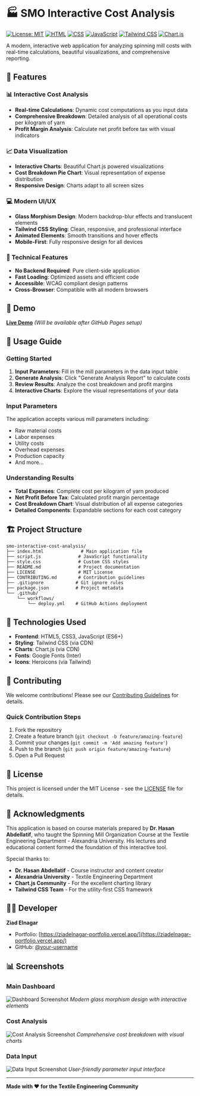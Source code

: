 # 🏭 SMO Interactive Cost Analysis

[![License: MIT](https://img.shields.io/badge/License-MIT-yellow.svg)](https://opensource.org/licenses/MIT)
[![HTML](https://img.shields.io/badge/HTML-5-orange.svg)](https://developer.mozilla.org/en-US/docs/Web/Guide/HTML/HTML5)
[![CSS](https://img.shields.io/badge/CSS-3-blue.svg)](https://developer.mozilla.org/en-US/docs/Web/CSS)
[![JavaScript](https://img.shields.io/badge/JavaScript-ES6-yellow.svg)](https://developer.mozilla.org/en-US/docs/Web/JavaScript)
[![Tailwind CSS](https://img.shields.io/badge/Tailwind-CSS-38B2AC.svg)](https://tailwindcss.com/)
[![Chart.js](https://img.shields.io/badge/Chart.js-3.x-FF6384.svg)](https://www.chartjs.org/)

A modern, interactive web application for analyzing spinning mill costs with real-time calculations, beautiful visualizations, and comprehensive reporting.

## 🌟 Features

### 📊 Interactive Cost Analysis

- **Real-time Calculations**: Dynamic cost computations as you input data
- **Comprehensive Breakdown**: Detailed analysis of all operational costs per kilogram of yarn
- **Profit Margin Analysis**: Calculate net profit before tax with visual indicators

### 📈 Data Visualization

- **Interactive Charts**: Beautiful Chart.js powered visualizations
- **Cost Breakdown Pie Chart**: Visual representation of expense distribution
- **Responsive Design**: Charts adapt to all screen sizes

### 💻 Modern UI/UX

- **Glass Morphism Design**: Modern backdrop-blur effects and translucent elements
- **Tailwind CSS Styling**: Clean, responsive, and professional interface
- **Animated Elements**: Smooth transitions and hover effects
- **Mobile-First**: Fully responsive design for all devices

### 🔧 Technical Features

- **No Backend Required**: Pure client-side application
- **Fast Loading**: Optimized assets and efficient code
- **Accessible**: WCAG compliant design patterns
- **Cross-Browser**: Compatible with all modern browsers

## 🚀 Demo

[**Live Demo**](https://ZiadNagar.github.io/smo-interactive-cost-analysis) _(Will be available after GitHub Pages setup)_


## 📖 Usage Guide

### Getting Started

1. **Input Parameters**: Fill in the mill parameters in the data input table
2. **Generate Analysis**: Click "Generate Analysis Report" to calculate costs
3. **Review Results**: Analyze the cost breakdown and profit margins
4. **Interactive Charts**: Explore the visual representations of your data

### Input Parameters

The application accepts various mill parameters including:

- Raw material costs
- Labor expenses
- Utility costs
- Overhead expenses
- Production capacity
- And more...

### Understanding Results

- **Total Expenses**: Complete cost per kilogram of yarn produced
- **Net Profit Before Tax**: Calculated profit margin percentage
- **Cost Breakdown Chart**: Visual distribution of all expense categories
- **Detailed Components**: Expandable sections for each cost category

## 🏗️ Project Structure

```
smo-interactive-cost-analysis/
├── index.html              # Main application file
├── script.js              # JavaScript functionality
├── style.css              # Custom CSS styles
├── README.md              # Project documentation
├── LICENSE                # MIT License
├── CONTRIBUTING.md        # Contribution guidelines
├── .gitignore            # Git ignore rules
├── package.json          # Project metadata
└── .github/
    └── workflows/
        └── deploy.yml    # GitHub Actions deployment
```

## 🔧 Technologies Used

- **Frontend**: HTML5, CSS3, JavaScript (ES6+)
- **Styling**: Tailwind CSS (via CDN)
- **Charts**: Chart.js (via CDN)
- **Fonts**: Google Fonts (Inter)
- **Icons**: Heroicons (via Tailwind)

## 🤝 Contributing

We welcome contributions! Please see our [Contributing Guidelines](CONTRIBUTING.md) for details.

### Quick Contribution Steps

1. Fork the repository
2. Create a feature branch (`git checkout -b feature/amazing-feature`)
3. Commit your changes (`git commit -m 'Add amazing feature'`)
4. Push to the branch (`git push origin feature/amazing-feature`)
5. Open a Pull Request

## 📄 License

This project is licensed under the MIT License - see the [LICENSE](LICENSE) file for details.

## 🙏 Acknowledgments

This application is based on course materials prepared by **Dr. Hasan Abdellatif**, who taught the Spinning Mill Organization Course at the Textile Engineering Department - Alexandria University. His lectures and educational content formed the foundation of this interactive tool.

Special thanks to:

- **Dr. Hasan Abdellatif** - Course instructor and content creator
- **Alexandria University** - Textile Engineering Department
- **Chart.js Community** - For the excellent charting library
- **Tailwind CSS Team** - For the utility-first CSS framework

## 👨‍💻 Developer

**Ziad Elnagar**

- Portfolio: [https://ziadelnagar-portfolio.vercel.app/](https://ziadelnagar-portfolio.vercel.app/)
- GitHub: [@your-username](https://github.com/your-username)

## 📊 Screenshots

### Main Dashboard

![Dashboard Screenshot](screenshots/dashboard.png)
_Modern glass morphism design with interactive elements_

### Cost Analysis

![Cost Analysis Screenshot](screenshots/cost-analysis.png)
_Comprehensive cost breakdown with visual charts_

### Data Input

![Data Input Screenshot](screenshots/data-input.png)
_User-friendly parameter input interface_

---

**Made with ❤️ for the Textile Engineering Community**
